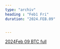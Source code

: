 ```yaml
---
type: "archiv"
heading : "Feb1 Fri"
duration: "2024.FEB.09"


---
```

 



[2024Feb 09 BTC full](/todo/images/btc1h_TGIF-full_2024FEB09.png)



